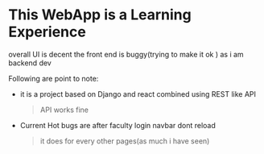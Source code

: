# This WebApp is a Learning Experience

overall UI is decent the front end is buggy(trying to make it ok ) as i am backend dev  

Following are point to note:

- it is a project based on Django and react combined using REST like API
	> API works fine

- Current Hot bugs are after faculty login navbar dont reload
	> it does for every other pages(as much i have seen)